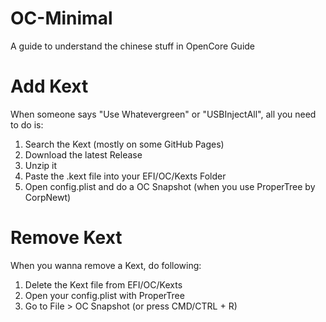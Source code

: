 # OC-Minimal
A guide to understand the chinese stuff in OpenCore Guide


# Add Kext
When someone says "Use Whatevergreen" or "USBInjectAll",
all you need to do is:

1. Search the Kext (mostly on some GitHub Pages)
2. Download the latest Release
3. Unzip it
4. Paste the .kext file into your EFI/OC/Kexts Folder
5. Open config.plist and do a OC Snapshot (when you use ProperTree by CorpNewt)


# Remove Kext
When you wanna remove a Kext, do following:

1. Delete the Kext file from EFI/OC/Kexts
2. Open your config.plist with ProperTree
3. Go to File > OC Snapshot (or press CMD/CTRL + R)

